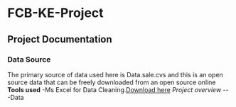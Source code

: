 # FCB-KE-Project
## Project Documentation 
### Data Source
The primary source of data used here is Data.sale.cvs and this is an open source data that can be freely downloaded from an open source online 
**Tools used**
-Ms Excel for Data Cleaning.[Download here](https://microsoft.com)
*Project overview*
---Data
